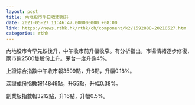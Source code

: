 ```yaml
---
layout: post
title: 內地股市半日收市微升
date: 2021-05-27 11:46:47.000000000 +08:00
link: https://news.rthk.hk/rthk/ch/component/k2/1592888-20210527.htm
categories: rthk
---
```


內地股市今早先跌後升，中午收市前升幅收窄。有分析指出，市場情緒逐步修復，兩市逾2500隻股份上升。茅台一度升逾4%。

上證綜合指數中午收市報3599點，升6點，升幅0.18%。

深證成份指數報14849點，升55點，升幅0.38%。

創業板指數報3212點，升16點，升幅0.5%。
